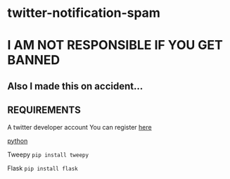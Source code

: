 # twitter-notification-spam
# I AM NOT RESPONSIBLE IF YOU GET BANNED
## Also I made this on accident... 
## REQUIREMENTS
A twitter developer account
You can register [here](developer.twitter.com)  

[python](python.org)  

Tweepy `pip install tweepy`  

Flask `pip install flask`
